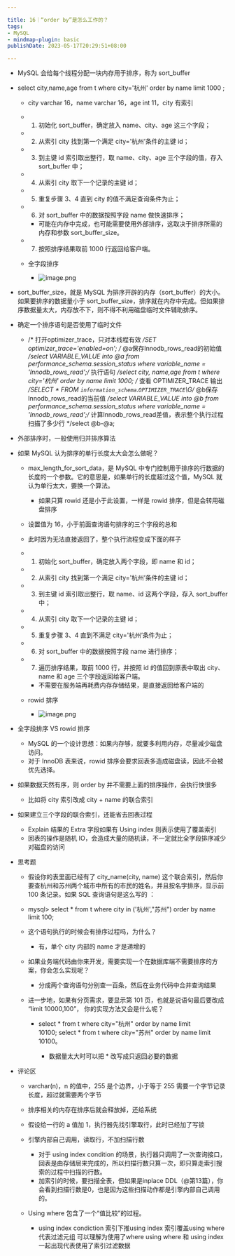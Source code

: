 ```yaml
---

title: 16｜“order by”是怎么工作的？
tags:
- MySQL
- mindmap-plugin: basic
publishDate: 2023-05-17T20:29:51+08:00

---
```


- MySQL 会给每个线程分配一块内存用于排序，称为 sort_buffer
- select city,name,age from t where city='杭州' order by name limit 1000 ;

  - city varchar 16，name varchar 16，age int 11，city 有索引
  - 1. 初始化 sort_buffer，确定放入 name、city、age 这三个字段；
  - 2. 从索引 city 找到第一个满足 city='杭州’条件的主键 id；
  - 3. 到主键 id 索引取出整行，取 name、city、age 三个字段的值，存入 sort_buffer 中；
  - 4. 从索引 city 取下一个记录的主键 id；
  - 5. 重复步骤 3、4 直到 city 的值不满足查询条件为止；
  - 6. 对 sort_buffer 中的数据按照字段 name 做快速排序；

    - 可能在内存中完成，也可能需要使用外部排序，这取决于排序所需的内存和参数 sort_buffer_size。

  - 7. 按照排序结果取前 1000 行返回给客户端。
  - 全字段排序
    - ![image.png](https://cdn.jsdelivr.net/gh/11ze/static/images/mysql45-16-1.png)


- sort_buffer_size，就是 MySQL 为排序开辟的内存（sort_buffer）的大小。如果要排序的数据量小于 sort_buffer_size，排序就在内存中完成。但如果排序数据量太大，内存放不下，则不得不利用磁盘临时文件辅助排序。
- 确定一个排序语句是否使用了临时文件

  - /* 打开optimizer_trace，只对本线程有效 */SET optimizer_trace='enabled=on'; /* @a保存Innodb_rows_read的初始值 */select VARIABLE_VALUE into @a from performance_schema.session_status where variable_name = 'Innodb_rows_read';/* 执行语句 */select city, name,age from t where city='杭州' order by name limit 1000; /* 查看 OPTIMIZER_TRACE 输出 */SELECT * FROM `information_schema`.`OPTIMIZER_TRACE`\G/* @b保存Innodb_rows_read的当前值 */select VARIABLE_VALUE into @b from performance_schema.session_status where variable_name = 'Innodb_rows_read';/* 计算Innodb_rows_read差值，表示整个执行过程扫描了多少行 */select @b-@a;

- 外部排序时，一般使用归并排序算法
- 如果 MySQL 认为排序的单行长度太大会怎么做呢？

  - max_length_for_sort_data，是 MySQL 中专门控制用于排序的行数据的长度的一个参数。它的意思是，如果单行的长度超过这个值，MySQL 就认为单行太大，要换一个算法。

    - 如果只算 rowid 还是小于此设置，一样是 rowid 排序，但是会转用磁盘排序

  - 设置值为 16，小于前面查询语句排序的三个字段的总和
  - 此时因为无法直接返回了，整个执行流程变成下面的样子
  - 1. 初始化 sort_buffer，确定放入两个字段，即 name 和 id；
  - 2. 从索引 city 找到第一个满足 city='杭州’条件的主键 id；
  - 3. 到主键 id 索引取出整行，取 name、id 这两个字段，存入 sort_buffer 中；
  - 4. 从索引 city 取下一个记录的主键 id；
  - 5. 重复步骤 3、4 直到不满足 city='杭州’条件为止；
  - 6. 对 sort_buffer 中的数据按照字段 name 进行排序；
  - 7. 遍历排序结果，取前 1000 行，并按照 id 的值回到原表中取出 city、name 和 age 三个字段返回给客户端。

    - 不需要在服务端再耗费内存存储结果，是直接返回给客户端的

  - rowid 排序
    - ![image.png](https://cdn.jsdelivr.net/gh/11ze/static/images/mysql45-16-2.png)


- 全字段排序 VS rowid 排序

  - MySQL 的一个设计思想：如果内存够，就要多利用内存，尽量减少磁盘访问。
  - 对于 InnoDB 表来说，rowid 排序会要求回表多造成磁盘读，因此不会被优先选择。

- 如果数据天然有序，则 order by 并不需要上面的排序操作，会执行快很多

  - 比如将 city 索引改成 city + name 的联合索引

- 如果建立三个字段的联合索引，还能省去回表过程

  - Explain 结果的 Extra 字段如果有 Using index 则表示使用了覆盖索引
  - 回表的操作是随机 IO，会造成大量的随机读，不一定就比全字段排序减少对磁盘的访问

- 思考题

  - 假设你的表里面已经有了 city_name(city, name) 这个联合索引，然后你要查杭州和苏州两个城市中所有的市民的姓名，并且按名字排序，显示前 100 条记录。如果 SQL 查询语句是这么写的 ：
  - mysql> select * from t where city in ('杭州',"苏州") order by name limit 100;
  - 这个语句执行的时候会有排序过程吗，为什么？

    - 有，单个 city 内部的 name 才是递增的

  - 如果业务端代码由你来开发，需要实现一个在数据库端不需要排序的方案，你会怎么实现呢？

    - 分成两个查询语句分别查一百条，然后在业务代码中合并查询结果

  - 进一步地，如果有分页需求，要显示第 101 页，也就是说语句最后要改成 “limit 10000,100”， 你的实现方法又会是什么呢？

    - select * from t where city="杭州" order by name limit 10100; select * from t where city="苏州" order by name limit 10100。

      - 数据量太大时可以把 * 改写成只返回必要的数据

- 评论区

  - varchar(n)，n 的值中，255 是个边界，小于等于 255 需要一个字节记录长度，超过就需要两个字节
  - 排序相关的内存在排序后就会释放掉，还给系统
  - 假设给一行的 a 值加 1，执行器先找引擎取行，此时已经加了写锁
  - 引擎内部自己调用，读取行，不加扫描行数

    - 对于 using index condition 的场景，执行器只调用了一次查询接口，回表是由存储层来完成的，所以扫描行数只算一次，即只算走索引搜索的过程中扫描的行数。
    - 加索引的时候，要扫描全表，但如果是inplace DDL（@第13篇），你会看到扫描行数是0，也是因为这些扫描动作都是引擎内部自己调用的。

  - Using where 包含了一个“值比较”的过程。

    - using index condiction 索引下推using index 索引覆盖using where 代表过滤元组 可以理解为使用了where using where 和 using index一起出现代表使用了索引过滤数据
